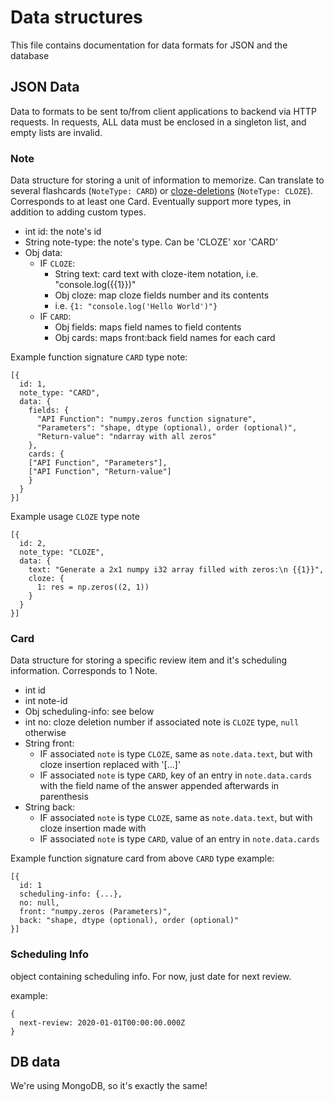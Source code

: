 # Data structures #

This file contains documentation for data formats for JSON and the database

## JSON Data ##

Data to formats to be sent to/from client applications to backend via HTTP requests. In requests, ALL data must be enclosed in a singleton list, and empty lists are invalid.

### Note ###

Data structure for storing a unit of information to memorize. Can translate to
several flashcards (`NoteType: CARD`) or
[cloze-deletions](https://en.wikipedia.org/wiki/Cloze_test) (`NoteType: CLOZE`). Corresponds to at least one Card.
Eventually support more types, in addition to adding custom types.

* int id: the note's id
* String note-type: the note's type. Can be 'CLOZE' xor 'CARD'
* Obj data:
  * IF `CLOZE`:
    * String text: card text with cloze-item notation, i.e. "console.log({{1}})"
    * Obj cloze: map cloze fields number and its contents
    * i.e. `{1: "console.log('Hello World')"}`
  * IF `CARD`:
    * Obj fields: maps field names to field contents
    * Obj cards: maps front:back field names for each card


Example function signature `CARD` type note:
```
[{
  id: 1,
  note_type: "CARD",
  data: {
    fields: {
      "API Function": "numpy.zeros function signature",
      "Parameters": "shape, dtype (optional), order (optional)",
      "Return-value": "ndarray with all zeros"
    },
    cards: {
    ["API Function", "Parameters"],
    ["API Function", "Return-value"]
    }
  }
}]
```
Example usage `CLOZE` type note
```
[{
  id: 2,
  note_type: "CLOZE",
  data: {
    text: "Generate a 2x1 numpy i32 array filled with zeros:\n {{1}}",
    cloze: {
      1: res = np.zeros((2, 1))
    }
  }
}]
```

### Card ###

Data structure for storing a specific review item and it's scheduling information. Corresponds to 1 Note.

* int id
* int note-id
* Obj scheduling-info: see below
* int no: cloze deletion number if associated note is `CLOZE` type, `null` otherwise
* String front:
  * IF associated `note` is type `CLOZE`, same as `note.data.text`, but with cloze insertion replaced with '[...]'
  * IF associated `note` is type `CARD`, key of an entry in `note.data.cards` with the field name of the answer appended afterwards in parenthesis
* String back:
  * IF associated `note` is type `CLOZE`, same as `note.data.text`, but with cloze insertion made with
  * IF associated `note` is type `CARD`, value of an entry in `note.data.cards`

Example function signature card from above `CARD` type example:
```
[{
  id: 1
  scheduling-info: {...},
  no: null,
  front: "numpy.zeros (Parameters)",
  back: "shape, dtype (optional), order (optional)"
}]
```

### Scheduling Info ###
object containing scheduling info. For now, just date for next review.

example:
```
{
  next-review: 2020-01-01T00:00:00.000Z
}
```

## DB data

We're using MongoDB, so it's exactly the same!
